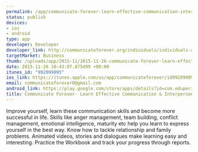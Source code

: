 ```yaml
--- 
permalink: /app/communicate-forever-learn-effective-communication-interpersonal-skills
status: publish
devices: 
- ios
- android
type: app
developer: Developer
developer_link: http://communicateforever.org/individuals/individuals-app
targetMarket: Business
thumb: /uploads/app/2015-11/2015-11-26-communicate-forever-learn-effective-communication-interpersonal-skills.png
date: 2015-11-26 10:43:07.875499 +00:00
itunes_id: "992099095"
ios_link: https://itunes.apple.com/us/app/communicateforever/id992099095?ls=1&mt=8
email: communicateforever0@gmail.com
android_link: https://play.google.com/store/apps/details?id=com.eduperior.android.communicateforever
title: Communicate Forever- Learn Effective Communication & Interpersonal Skills
---
```


Improve yourself, learn these communication skills and become more successful in life. Skills like anger management, team building, conflict management, emotional intelligence, maturity etc help you learn to express yourself in the best way. Know how to tackle relationship and family problems. Animated videos, stories and dialogues make learning easy and interesting. Practice the Workbook and track your progress through reports.
